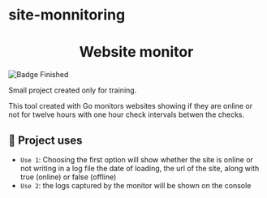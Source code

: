 # site-monnitoring

<h1 align="center"> Website monitor </h1>

![Badge Finished](http://img.shields.io/static/v1?label=STATUS&message=FINISHED&color=GREEN&style=for-the-badge)

Small project created only for training. 

This tool created with Go monitors websites showing if they are online or not for twelve hours with one hour check intervals betwen the checks.  

## :hammer: Project uses 

- `Use 1`: Choosing the first option will show whether the site is online or not writing in a log file the date of loading, the url of the site, along with true (online) or false (offline)
- `Use 2`: the logs captured by the monitor will be shown on the console
